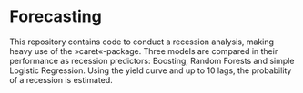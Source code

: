 # Forecasting
This repository contains code to conduct a recession analysis, making heavy use of the »caret«-package. Three models are compared in their performance as recession predictors: Boosting, Random Forests and simple Logistic Regression. Using the yield curve and up to 10 lags, the probability of a recession is estimated. 
